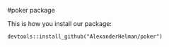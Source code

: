 #poker package

This is how you install our package:
```
devtools::install_github("AlexanderHelman/poker")
```
